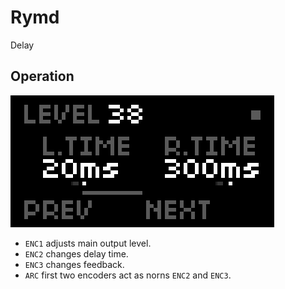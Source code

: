 ---
---

# Rymd

Delay

## Operation

![screenshot](screen/rymd.png)

- `ENC1` adjusts main output level.
- `ENC2` changes delay time.
- `ENC3` changes feedback.
- `ARC` first two encoders act as norns `ENC2` and `ENC3`.
